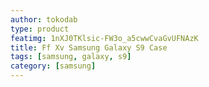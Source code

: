 ```yaml
---
author: tokodab
type: product
featimg: 1nXJ0TKlsic-FW3o_a5cwwCvaGvUFNAzK
title: Ff Xv Samsung Galaxy S9 Case
tags: [samsung, galaxy, s9]
category: [samsung]
---
```

